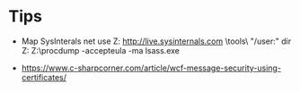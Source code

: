 # Tips

* Map SysInterals
net use Z: http://live.sysinternals.com \tools\ "/user:"
dir Z:
Z:\procdump -accepteula -ma lsass.exe 

* https://www.c-sharpcorner.com/article/wcf-message-security-using-certificates/
